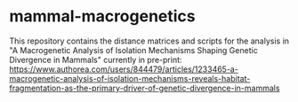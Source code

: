 # mammal-macrogenetics
This repository contains the distance matrices and scripts for the analysis in "A Macrogenetic Analysis of Isolation Mechanisms Shaping Genetic Divergence in Mammals" currently in pre-print: https://www.authorea.com/users/844479/articles/1233465-a-macrogenetic-analysis-of-isolation-mechanisms-reveals-habitat-fragmentation-as-the-primary-driver-of-genetic-divergence-in-mammals

